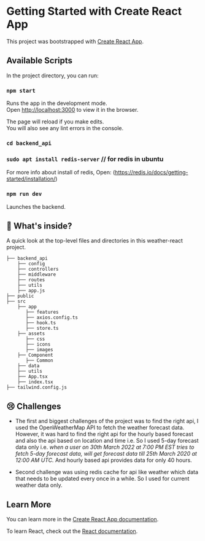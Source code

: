 # Getting Started with Create React App

This project was bootstrapped with [Create React App](https://github.com/facebook/create-react-app).

## Available Scripts

In the project directory, you can run:

### `npm start`

Runs the app in the development mode.\
Open [http://localhost:3000](http://localhost:3000) to view it in the browser.

The page will reload if you make edits.\
You will also see any lint errors in the console.

### `cd backend_api`

### `sudo apt install redis-server` // for redis in ubuntu

For more info about install of redis, Open: (https://redis.io/docs/getting-started/installation/)

### `npm run dev`

Launches the backend.

## 🧐 What's inside?

A quick look at the top-level files and directories in this weather-react project.

```
├── backend_api
	├── config
	├── controllers
	├── middleware
	├── routes
	├── utils
	├── app.js
├── public
├── src
	├── app
       ├── features
       ├── axios.config.ts
       ├── hook.ts
       ├── store.ts
	├──	assets
       ├── css
       ├── icons
       ├── images
	├── Component
       ├── Common
	├── data
	├── utils
	├── App.tsx
	├── index.tsx
├── tailwind.config.js
```

## 😢 Challenges

-   The first and biggest challenges of the project was to find the right api, I used the OpenWeatherMap API to fetch the weather forecast data. However, it was hard to find the right api for the hourly based forecast and also the api based on location and time i.e. So I used 5-day forecast data only i.e. _when a user on 30th March 2022 at 7:00 PM EST tries to fetch 5-day forecast data, will get forecast data till 25th March 2020 at 12:00 AM UTC._ And hourly based api provides data for only 40 hours.

-   Second challenge was using redis cache for api like weather which data that needs to be updated every once in a while. So I used for current weather data only.

## Learn More

You can learn more in the [Create React App documentation](https://facebook.github.io/create-react-app/docs/getting-started).

To learn React, check out the [React documentation](https://reactjs.org/).
